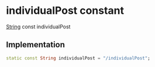 


# individualPost constant







[String](https://api.flutter.dev/flutter/dart-core/String-class.html) const individualPost
  







## Implementation

```dart
static const String individualPost = "/individualPost";
```







